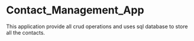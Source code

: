 # Contact_Management_App
This application provide all crud operations and uses sql database to store all the contacts.
